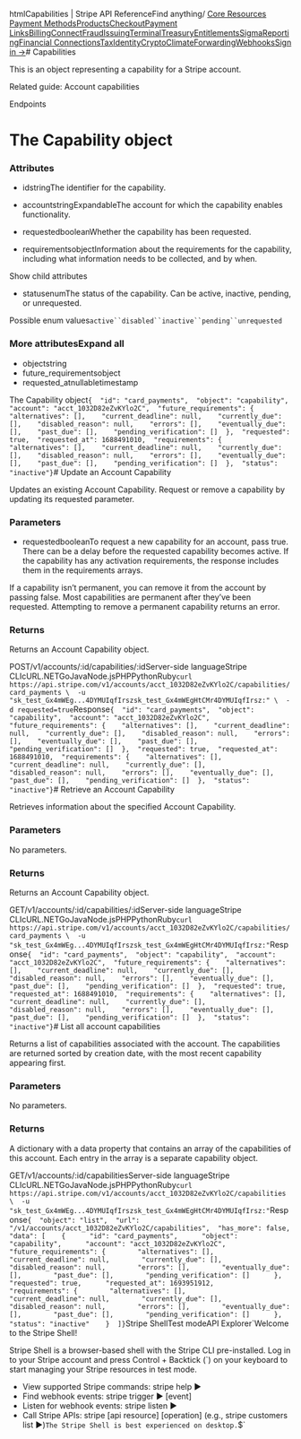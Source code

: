htmlCapabilities | Stripe API Reference[](/api)Find anything/
[Core Resources](#)
[Payment Methods](#)[Products](#)[Checkout](#)[Payment Links](#)[Billing](#)[Connect](#)[Fraud](#)[Issuing](#)[Terminal](#)[Treasury](#)[Entitlements](#)[Sigma](#)[Reporting](#)[Financial Connections](#)[Tax](#)[Identity](#)[Crypto](#)[Climate](#)[Forwarding](#)[Webhooks](#)[Sign in →](https://dashboard.stripe.com/login)# Capabilities

This is an object representing a capability for a Stripe account.

Related guide: Account capabilities

Endpoints
# The Capability object

### Attributes

- idstringThe identifier for the capability.


- accountstringExpandableThe account for which the capability enables functionality.


- requestedbooleanWhether the capability has been requested.


- requirementsobjectInformation about the requirements for the capability, including what information needs to be collected, and by when.

Show child attributes
- statusenumThe status of the capability. Can be active, inactive, pending, or unrequested.

Possible enum values`active``disabled``inactive``pending``unrequested`

### More attributesExpand all

- objectstring
- future_requirementsobject
- requested_atnullabletimestamp

The Capability object`{  "id": "card_payments",  "object": "capability",  "account": "acct_1032D82eZvKYlo2C",  "future_requirements": {    "alternatives": [],    "current_deadline": null,    "currently_due": [],    "disabled_reason": null,    "errors": [],    "eventually_due": [],    "past_due": [],    "pending_verification": []  },  "requested": true,  "requested_at": 1688491010,  "requirements": {    "alternatives": [],    "current_deadline": null,    "currently_due": [],    "disabled_reason": null,    "errors": [],    "eventually_due": [],    "past_due": [],    "pending_verification": []  },  "status": "inactive"}`# Update an Account Capability

Updates an existing Account Capability. Request or remove a capability by updating its requested parameter.

### Parameters

- requestedbooleanTo request a new capability for an account, pass true. There can be a delay before the requested capability becomes active. If the capability has any activation requirements, the response includes them in the requirements arrays.

If a capability isn’t permanent, you can remove it from the account by passing false. Most capabilities are permanent after they’ve been requested. Attempting to remove a permanent capability returns an error.



### Returns

Returns an Account Capability object.

POST/v1/accounts/:id/capabilities/:idServer-side languageStripe CLIcURL.NETGoJavaNode.jsPHPPythonRuby[](#)[](#)`curl https://api.stripe.com/v1/accounts/acct_1032D82eZvKYlo2C/capabilities/card_payments \  -u "sk_test_Gx4mWEg...4DYMUIqfIrszsk_test_Gx4mWEgHtCMr4DYMUIqfIrsz:" \  -d requested=true`Response`{  "id": "card_payments",  "object": "capability",  "account": "acct_1032D82eZvKYlo2C",  "future_requirements": {    "alternatives": [],    "current_deadline": null,    "currently_due": [],    "disabled_reason": null,    "errors": [],    "eventually_due": [],    "past_due": [],    "pending_verification": []  },  "requested": true,  "requested_at": 1688491010,  "requirements": {    "alternatives": [],    "current_deadline": null,    "currently_due": [],    "disabled_reason": null,    "errors": [],    "eventually_due": [],    "past_due": [],    "pending_verification": []  },  "status": "inactive"}`# Retrieve an Account Capability

Retrieves information about the specified Account Capability.

### Parameters

No parameters.

### Returns

Returns an Account Capability object.

GET/v1/accounts/:id/capabilities/:idServer-side languageStripe CLIcURL.NETGoJavaNode.jsPHPPythonRuby[](#)[](#)`curl https://api.stripe.com/v1/accounts/acct_1032D82eZvKYlo2C/capabilities/card_payments \  -u "sk_test_Gx4mWEg...4DYMUIqfIrszsk_test_Gx4mWEgHtCMr4DYMUIqfIrsz:"`Response`{  "id": "card_payments",  "object": "capability",  "account": "acct_1032D82eZvKYlo2C",  "future_requirements": {    "alternatives": [],    "current_deadline": null,    "currently_due": [],    "disabled_reason": null,    "errors": [],    "eventually_due": [],    "past_due": [],    "pending_verification": []  },  "requested": true,  "requested_at": 1688491010,  "requirements": {    "alternatives": [],    "current_deadline": null,    "currently_due": [],    "disabled_reason": null,    "errors": [],    "eventually_due": [],    "past_due": [],    "pending_verification": []  },  "status": "inactive"}`# List all account capabilities

Returns a list of capabilities associated with the account. The capabilities are returned sorted by creation date, with the most recent capability appearing first.

### Parameters

No parameters.

### Returns

A dictionary with a data property that contains an array of the capabilities of this account. Each entry in the array is a separate capability object.

GET/v1/accounts/:id/capabilitiesServer-side languageStripe CLIcURL.NETGoJavaNode.jsPHPPythonRuby[](#)[](#)`curl https://api.stripe.com/v1/accounts/acct_1032D82eZvKYlo2C/capabilities \  -u "sk_test_Gx4mWEg...4DYMUIqfIrszsk_test_Gx4mWEgHtCMr4DYMUIqfIrsz:"`Response`{  "object": "list",  "url": "/v1/accounts/acct_1032D82eZvKYlo2C/capabilities",  "has_more": false,  "data": [    {      "id": "card_payments",      "object": "capability",      "account": "acct_1032D82eZvKYlo2C",      "future_requirements": {        "alternatives": [],        "current_deadline": null,        "currently_due": [],        "disabled_reason": null,        "errors": [],        "eventually_due": [],        "past_due": [],        "pending_verification": []      },      "requested": true,      "requested_at": 1693951912,      "requirements": {        "alternatives": [],        "current_deadline": null,        "currently_due": [],        "disabled_reason": null,        "errors": [],        "eventually_due": [],        "past_due": [],        "pending_verification": []      },      "status": "inactive"    }  ]}`Stripe ShellTest modeAPI Explorer[](https://stripe.com/docs/stripe-cli#install)`Welcome to the Stripe Shell!

Stripe Shell is a browser-based shell with the Stripe CLI pre-installed. Log in to your
Stripe account and press Control + Backtick (`) on your keyboard to start managing your Stripe
resources in test mode.

- View supported Stripe commands: stripe help ▶️
- Find webhook events: stripe trigger ▶️ [event]
- Listen for webhook events: stripe listen ▶
- Call Stripe APIs: stripe [api resource] [operation] (e.g., stripe customers list ▶️)`The Stripe Shell is best experienced on desktop.`$`